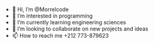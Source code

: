 - 👋 Hi, I’m @Morrelcode
- 👀 I’m interested in programming
- 🌱 I’m currently learning engineering sciences 
- 💞️ I’m looking to collaborate on new projects and ideas
- 📫 How to reach me +212 773-879623
  

<!---
Morrelcode/Morrelcode is a ✨ special ✨ repository because its `README.md` (this file) appears on your GitHub profile.
You can click the Preview link to take a look at your changes.
--->
